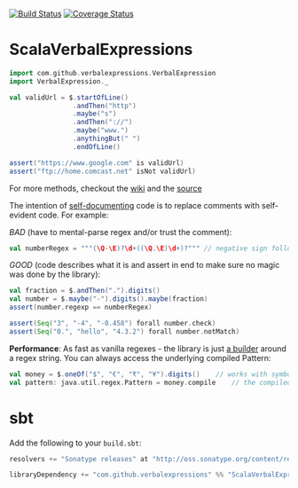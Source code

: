 [![Build Status](https://travis-ci.org/pathikrit/ScalaVerbalExpressions.png?branch=master)](http://travis-ci.org/pathikrit/ScalaVerbalExpressions) [![Coverage Status](https://coveralls.io/repos/pathikrit/ScalaVerbalExpressions/badge.png)](https://coveralls.io/r/pathikrit/ScalaVerbalExpressions)

ScalaVerbalExpressions
=====================

```scala
import com.github.verbalexpressions.VerbalExpression
import VerbalExpression._

val validUrl = $.startOfLine()
                .andThen("http")
                .maybe("s")
                .andThen("://")
                .maybe("www.")
                .anythingBut(" ")
                .endOfLine()

assert("https://www.google.com" is validUrl)
assert("ftp://home.comcast.net" isNot validUrl)
```

For more methods, checkout the [wiki](https://github.com/VerbalExpressions/JSVerbalExpressions/wiki) and the [source](src/main/scala/com/github/verbalexpressions/VerbalExpression.scala)

The intention of [self-documenting](http://en.wikipedia.org/wiki/Self-documenting) code is to replace comments with self-evident code. For example:

*BAD* (have to mental-parse regex and/or trust the comment):

```scala
val numberRegex = """(\Q-\E)?\d+((\Q.\E)\d+)?""" // negative sign followed by digits, followed by optional fraction part
```

*GOOD* (code describes what it is and assert in end to make sure no magic was done by the library):

```scala
val fraction = $.andThen(".").digits()
val number = $.maybe("-").digits().maybe(fraction)
assert(number.regexp == numberRegex)

assert(Seq("3", "-4", "-0.458") forall number.check)
assert(Seq("0.", "hello", "4.3.2") forall number.notMatch)
```

**Performance**: As fast as vanilla regexes - the library is just [a builder](http://stackoverflow.com/questions/328496/) around a regex string. 
You can always access the underlying compiled Pattern:

```scala
val money = $.oneOf("$", "€", "₹", "¥").digits()    // works with symbols too
val pattern: java.util.regex.Pattern = money.compile    // the compiled pattern
```

sbt
===
Add the following to your `build.sbt`:
```scala
resolvers += "Sonatype releases" at "http://oss.sonatype.org/content/repositories/releases/"

libraryDependency += "com.github.verbalexpressions" %% "ScalaVerbalExpressions" % "1.0.1"
```
